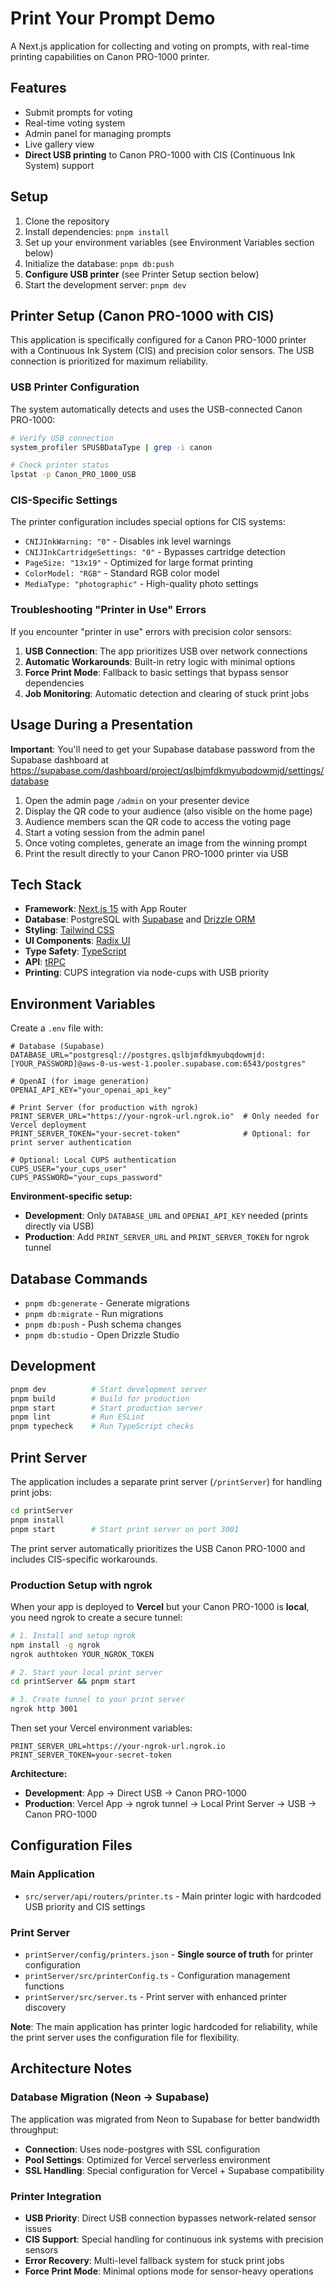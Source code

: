 # Print Your Prompt Demo

A Next.js application for collecting and voting on prompts, with real-time printing capabilities on Canon PRO-1000 printer.

## Features

- Submit prompts for voting
- Real-time voting system
- Admin panel for managing prompts
- Live gallery view
- **Direct USB printing** to Canon PRO-1000 with CIS (Continuous Ink System) support

## Setup

1. Clone the repository
2. Install dependencies: `pnpm install`
3. Set up your environment variables (see Environment Variables section below)
4. Initialize the database: `pnpm db:push`
5. **Configure USB printer** (see Printer Setup section below)
6. Start the development server: `pnpm dev`

## Printer Setup (Canon PRO-1000 with CIS)

This application is specifically configured for a Canon PRO-1000 printer with a Continuous Ink System (CIS) and precision color sensors. The USB connection is prioritized for maximum reliability.

### USB Printer Configuration

The system automatically detects and uses the USB-connected Canon PRO-1000:

```bash
# Verify USB connection
system_profiler SPUSBDataType | grep -i canon

# Check printer status
lpstat -p Canon_PRO_1000_USB
```

### CIS-Specific Settings

The printer configuration includes special options for CIS systems:

- `CNIJInkWarning: "0"` - Disables ink level warnings
- `CNIJInkCartridgeSettings: "0"` - Bypasses cartridge detection
- `PageSize: "13x19"` - Optimized for large format printing
- `ColorModel: "RGB"` - Standard RGB color model
- `MediaType: "photographic"` - High-quality photo settings

### Troubleshooting "Printer in Use" Errors

If you encounter "printer in use" errors with precision color sensors:

1. **USB Connection**: The app prioritizes USB over network connections
2. **Automatic Workarounds**: Built-in retry logic with minimal options
3. **Force Print Mode**: Fallback to basic settings that bypass sensor dependencies
4. **Job Monitoring**: Automatic detection and clearing of stuck print jobs

## Usage During a Presentation

**Important**: You'll need to get your Supabase database password from the Supabase dashboard at https://supabase.com/dashboard/project/qslbjmfdkmyubqdowmjd/settings/database

1. Open the admin page `/admin` on your presenter device
2. Display the QR code to your audience (also visible on the home page)
3. Audience members scan the QR code to access the voting page
4. Start a voting session from the admin panel
5. Once voting completes, generate an image from the winning prompt
6. Print the result directly to your Canon PRO-1000 printer via USB

## Tech Stack

- **Framework**: [Next.js 15](https://nextjs.org) with App Router
- **Database**: PostgreSQL with [Supabase](https://supabase.com) and [Drizzle ORM](https://orm.drizzle.team)
- **Styling**: [Tailwind CSS](https://tailwindcss.com)
- **UI Components**: [Radix UI](https://radix-ui.com)
- **Type Safety**: [TypeScript](https://typescriptlang.org)
- **API**: [tRPC](https://trpc.io)
- **Printing**: CUPS integration via node-cups with USB priority

## Environment Variables

Create a `.env` file with:

```env
# Database (Supabase)
DATABASE_URL="postgresql://postgres.qslbjmfdkmyubqdowmjd:[YOUR_PASSWORD]@aws-0-us-west-1.pooler.supabase.com:6543/postgres"

# OpenAI (for image generation)
OPENAI_API_KEY="your_openai_api_key"

# Print Server (for production with ngrok)
PRINT_SERVER_URL="https://your-ngrok-url.ngrok.io"  # Only needed for Vercel deployment
PRINT_SERVER_TOKEN="your-secret-token"              # Optional: for print server authentication

# Optional: Local CUPS authentication
CUPS_USER="your_cups_user"
CUPS_PASSWORD="your_cups_password"
```

**Environment-specific setup:**
- **Development**: Only `DATABASE_URL` and `OPENAI_API_KEY` needed (prints directly via USB)
- **Production**: Add `PRINT_SERVER_URL` and `PRINT_SERVER_TOKEN` for ngrok tunnel

## Database Commands

- `pnpm db:generate` - Generate migrations
- `pnpm db:migrate` - Run migrations  
- `pnpm db:push` - Push schema changes
- `pnpm db:studio` - Open Drizzle Studio

## Development

```bash
pnpm dev          # Start development server
pnpm build        # Build for production
pnpm start        # Start production server
pnpm lint         # Run ESLint
pnpm typecheck    # Run TypeScript checks
```

## Print Server

The application includes a separate print server (`/printServer`) for handling print jobs:

```bash
cd printServer
pnpm install
pnpm start        # Start print server on port 3001
```

The print server automatically prioritizes the USB Canon PRO-1000 and includes CIS-specific workarounds.

### Production Setup with ngrok

When your app is deployed to **Vercel** but your Canon PRO-1000 is **local**, you need ngrok to create a secure tunnel:

```bash
# 1. Install and setup ngrok
npm install -g ngrok
ngrok authtoken YOUR_NGROK_TOKEN

# 2. Start your local print server
cd printServer && pnpm start

# 3. Create tunnel to your print server
ngrok http 3001
```

Then set your Vercel environment variables:
```env
PRINT_SERVER_URL=https://your-ngrok-url.ngrok.io
PRINT_SERVER_TOKEN=your-secret-token
```

**Architecture:**
- **Development**: App → Direct USB → Canon PRO-1000
- **Production**: Vercel App → ngrok tunnel → Local Print Server → USB → Canon PRO-1000

## Configuration Files

### Main Application
- `src/server/api/routers/printer.ts` - Main printer logic with hardcoded USB priority and CIS settings

### Print Server
- `printServer/config/printers.json` - **Single source of truth** for printer configuration
- `printServer/src/printerConfig.ts` - Configuration management functions
- `printServer/src/server.ts` - Print server with enhanced printer discovery

**Note**: The main application has printer logic hardcoded for reliability, while the print server uses the configuration file for flexibility.

## Architecture Notes

### Database Migration (Neon → Supabase)

The application was migrated from Neon to Supabase for better bandwidth throughput:

- **Connection**: Uses node-postgres with SSL configuration
- **Pool Settings**: Optimized for Vercel serverless environment
- **SSL Handling**: Special configuration for Vercel + Supabase compatibility

### Printer Integration

- **USB Priority**: Direct USB connection bypasses network-related sensor issues
- **CIS Support**: Special handling for continuous ink systems with precision sensors
- **Error Recovery**: Multi-level fallback system for stuck print jobs
- **Force Print Mode**: Minimal options mode for sensor-heavy operations